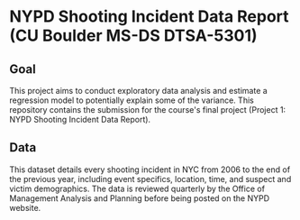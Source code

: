 # NYPD Shooting Incident Data Report (CU Boulder MS-DS DTSA-5301)

## Goal
This project aims to conduct exploratory data analysis and estimate a regression model to potentially explain some of the variance. This repository contains the submission for the course's final project (Project 1: NYPD Shooting Incident Data Report). 

## Data
This dataset details every shooting incident in NYC from 2006 to the end of the previous year, including event specifics, location, time, and suspect and victim demographics. The data is reviewed quarterly by the Office of Management Analysis and Planning before being posted on the NYPD website.
